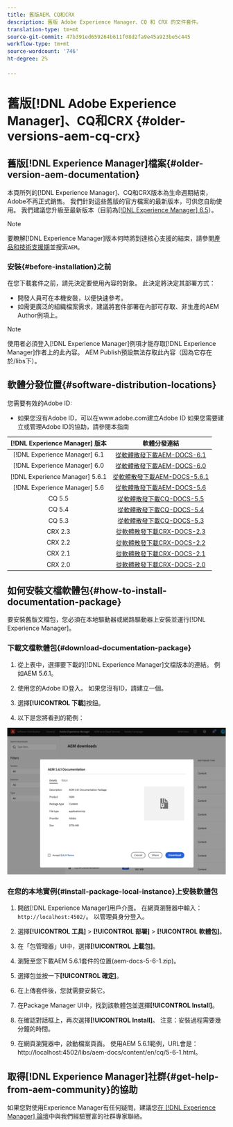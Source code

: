 ```yaml
---
title: 舊版AEM、CQ和CRX
description: 舊版 Adobe Experience Manager、CQ 和 CRX 的文件套件。
translation-type: tm+mt
source-git-commit: 47b391ed659264b611f08d2fa9e45a923be5c445
workflow-type: tm+mt
source-wordcount: '746'
ht-degree: 2%

---
```



# 舊版[!DNL Adobe Experience Manager]、CQ和CRX {#older-versions-aem-cq-crx}

## 舊版[!DNL Experience Manager]檔案{#older-version-aem-documentation}

本頁所列的[!DNL Experience Manager]、CQ和CRX版本為生命週期結束，Adobe不再正式銷售。 我們針對這些舊版的官方檔案的最新版本，可供您自助使用。 我們建議您升級至最新版本（目前為[[!DNL Experience Manager] 6.5](https://experienceleague.adobe.com/docs/experience-manager-65.html)）。

>[!NOTE]
>
>要瞭解[!DNL Experience Manager]版本何時將到達核心支援的結束，請參閱[產品和技術支援期](https://helpx.adobe.com/support/programs/eol-matrix.html)並搜索`AEM`。

### 安裝{#before-installation}之前

在您下載套件之前，請先決定要使用內容的對象。 此決定將決定其部署方式：

* 開發人員可在本機安裝，以便快速參考。
* 如需更廣泛的組織檔案需求，建議將套件部署在內部可存取、非生產的AEM Author例項上。

>[!NOTE]
>
>使用者必須登入[!DNL Experience Manager]例項才能存取[!DNL Experience Manager]作者上的此內容。 AEM Publish預設無法存取此內容（因為它存在於/libs下）。

## 軟體分發位置{#software-distribution-locations}

您需要有效的Adobe ID:

* 如果您沒有Adobe ID，可以在www.adobe.com建立Adobe ID
如果您需要建立或管理Adobe ID的協助，請參閱本指南[](https://helpx.adobe.com/manage-account.html)

| [!DNL Experience Manager] 版本 | 軟體分發連結 |
|:-----------:|:--------------------------------------------------:|
| [!DNL Experience Manager] 6.1 | [從軟體散發下載AEM-DOCS-6.1](https://experience.adobe.com/#/downloads/content/software-distribution/en/aem.html?package=/content/software-distribution/en/details.html/content/dam/aem/public/adobe/packages/aem-docs/aem-docs-6-1.zip) |
| [!DNL Experience Manager] 6.0 | [從軟體散發下載AEM-DOCS-6.0](https://experience.adobe.com/#/downloads/content/software-distribution/en/aem.html?package=/content/software-distribution/en/details.html/content/dam/aem/public/adobe/packages/aem-docs/aem-docs-6-0.zip) |
| [!DNL Experience Manager] 5.6.1 | [從軟體散發下載AEM-DOCS-5.6.1](https://experience.adobe.com/#/downloads/content/software-distribution/en/aem.html?package=/content/software-distribution/en/details.html/content/dam/aem/public/adobe/packages/aem-docs/aem-docs-5-6-1.zip) |
| [!DNL Experience Manager] 5.6 | [從軟體散發下載AEM-DOCS-5.6](https://experience.adobe.com/#/downloads/content/software-distribution/en/aem.html?package=/content/software-distribution/en/details.html/content/dam/aem/public/adobe/packages/aem-docs/aem-docs-5-6.zip) |
| CQ 5.5 | [從軟體散發下載CQ-DOCS-5.5](https://experience.adobe.com/#/downloads/content/software-distribution/en/aem.html?package=%2Fcontent%2Fsoftware-distribution%2Fen%2Fdetails.html%2Fcontent%2Fdam%2Faem%2Fpublic%2Fadobe%2Fpackages%2Faem-docs%2Faem-docs-5-5.zip) |
| CQ 5.4 | [從軟體散發下載CQ-DOCS-5.4](https://experience.adobe.com/#/downloads/content/software-distribution/en/aem.html?package=/content/software-distribution/en/details.html/content/dam/aem/public/adobe/packages/aem-docs/aem-docs-5-4.zip) |
| CQ 5.3 | [從軟體散發下載CQ-DOCS-5.3](https://experience.adobe.com/#/downloads/content/software-distribution/en/aem.html?package=/content/software-distribution/en/details.html/content/dam/aem/public/adobe/packages/aem-docs/aem-docs-5-3.zip) |
| CRX 2.3 | [從軟體散發下載CRX-DOCS-2.3](https://experience.adobe.com/#/downloads/content/software-distribution/en/aem.html?package=/content/software-distribution/en/details.html/content/dam/aem/public/adobe/packages/aem-docs/crx-docs-2-3.zip) |
| CRX 2.2 | [從軟體散發下載CRX-DOCS-2.2](https://experience.adobe.com/#/downloads/content/software-distribution/en/aem.html?package=/content/software-distribution/en/details.html/content/dam/aem/public/adobe/packages/aem-docs/crx-docs-2-2.zip) |
| CRX 2.1 | [從軟體散發下載CRX-DOCS-2.1](https://experience.adobe.com/#/downloads/content/software-distribution/en/aem.html?package=/content/software-distribution/en/details.html/content/dam/aem/public/adobe/packages/aem-docs/crx-docs-2-1.zip) |
| CRX 2.0 | [從軟體散發下載CRX-DOCS-2.0](https://experience.adobe.com/#/downloads/content/software-distribution/en/aem.html?package=/content/software-distribution/en/details.html/content/dam/aem/public/adobe/packages/aem-docs/crx-docs-2-0.zip) |

## 如何安裝文檔軟體包{#how-to-install-documentation-package}

要安裝舊版文檔包，您必須在本地驅動器或網路驅動器上安裝並運行[!DNL Experience Manager]。

### 下載文檔軟體包{#download-documentation-package}

1. 從上表中，選擇要下載的[!DNL Experience Manager]文檔版本的連結。 例如AEM 5.6.1。

1. 使用您的Adobe ID登入。 如果您沒有ID，請建立一個。

1. 選擇&#x200B;**[!UICONTROL 下載]**&#x200B;按鈕。

1. 以下是您將看到的範例：

![軟體分發示例](assets/screen_shot_2020-07-10at161922.jpg)

### 在您的本地實例{#install-package-local-instance}上安裝軟體包

1. 開啟[!DNL Experience Manager]用戶介面。 在網頁瀏覽器中輸入：`http://localhost:4502/`。 以管理員身分登入。

1. 選擇&#x200B;**[!UICONTROL 工具]** > **[!UICONTROL 部署]** > **[!UICONTROL 軟體包]**。

1. 在「包管理器」UI中，選擇&#x200B;**[!UICONTROL 上載包]**。

1. 瀏覽至您下載AEM 5.6.1套件的位置(aem-docs-5-6-1.zip)。

1. 選擇包並按一下&#x200B;**[!UICONTROL 確定]**。

1. 在上傳套件後，您就需要安裝它。

1. 在Package Manager UI中，找到該軟體包並選擇&#x200B;**[!UICONTROL Install]**。

1. 在確認對話框上，再次選擇&#x200B;**[!UICONTROL Install]**。 注意：安裝過程需要幾分鐘的時間。

1. 在網頁瀏覽器中，啟動檔案頁面。 使用AEM 5.6.1範例，URL會是：http://localhost:4502/libs/aem-docs/content/en/cq/5-6-1.html。

## 取得[!DNL Experience Manager]社群{#get-help-from-aem-community}的協助

如果您對使用Experience Manager有任何疑問，建議您[在 [!DNL Experience Manager] 論壇](https://experienceleaguecommunities.adobe.com/t5/adobe-experience-manager/ct-p/adobe-experience-manager-community)中與我們經驗豐富的社群專家聯絡。
